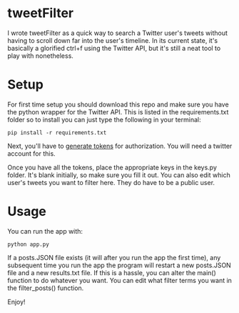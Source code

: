 # tweetFilter
I wrote tweetFilter as a quick way to search a Twitter user's tweets without having to scroll down far into the user's timeline. In its current state, it's basically a glorified ctrl+f using the Twitter API, but it's still a neat tool to play with nonetheless.

# Setup
For first time setup you should download this repo and make sure you have the python wrapper for the Twitter API. This is listed in the requirements.txt folder so to install you can just type the following in your terminal:

```
pip install -r requirements.txt
```

Next, you'll have to <a href="https://dev.twitter.com/oauth/overview/application-owner-access-tokens">generate tokens</a> for authorization. You will need a twitter account for this.

Once you have all the tokens, place the appropriate keys in the keys.py folder. It's blank initially, so make sure you fill it out. You can also edit which user's tweets you want to filter here. They do have to be a public user.

# Usage
You can run the app with:

```
python app.py
```

If a posts.JSON file exists (it will after you run the app the first time), any subsequent time you run the app the program will restart a new posts.JSON file and a new results.txt file. If this is a hassle, you can alter the main() function to do whatever you want. You can edit what filter terms you want in the filter_posts() function.

Enjoy!